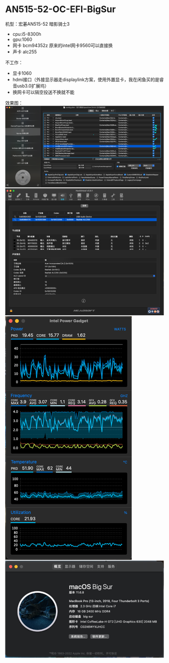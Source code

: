 # AN515-52-OC-EFI-BigSur

机型：宏碁AN515-52 暗影骑士3
+ cpu:i5-8300h
+ gpu:1060
+ 网卡 bcm94352z 原来的intel网卡9560可以直接换
+ 声卡 alc255 

不工作：
+ 显卡1060
+ hdmi接口（外接显示器走displaylink方案，使用外置显卡，我在闲鱼买的是睿音usb3.0扩展坞）
+ 换网卡可以隔空投送不换就不能


效果图：
![](https://github.com/bigboysuper6/AN515-52-OC-EFI-BigSur/blob/main/image/1.png)
![](https://github.com/bigboysuper6/AN515-52-OC-EFI-BigSur/blob/main/image/2.png)
![](https://github.com/bigboysuper6/AN515-52-OC-EFI-BigSur/blob/main/image/3.png)
![](https://github.com/bigboysuper6/AN515-52-OC-EFI-BigSur/blob/main/image/4.png)


